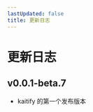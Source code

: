 ```yaml
---
lastUpdated: false
title: 更新日志
---
```


# 更新日志

## v0.0.1-beta.7 <Badge type="tip" text='2024.12.02' />

- kaitify 的第一个发布版本
